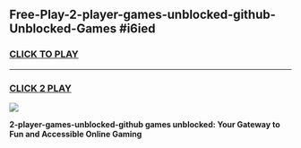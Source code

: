
## Free-Play-2-player-games-unblocked-github-Unblocked-Games #i6ied
<h3>
<a href="https://news.freeplayer.one?title=2-player-games-unblocked-github&ref=8M">CLICK TO PLAY</a></h3>
<hr>

<h3>
<a href="https://news.freeplayer.one?title=2-player-games-unblocked-github&ref=8M">CLICK 2 PLAY</a>
  
</h3>

<a href="https://news.freeplayer.one?title=2-player-games-unblocked-github&ref=8M"><img src="https://clearcache.store/games.png"></a>


**2-player-games-unblocked-github games unblocked: Your Gateway to Fun and Accessible Online Gaming**
